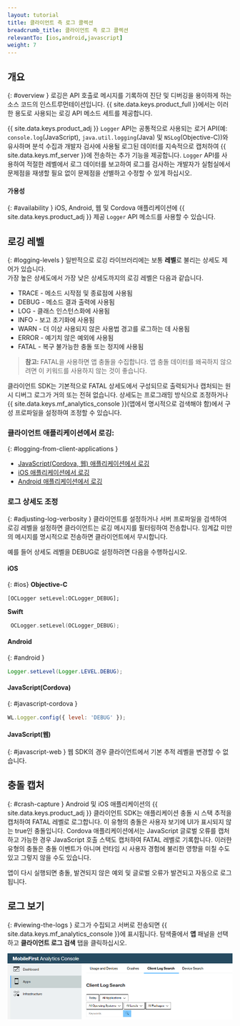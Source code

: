```yaml
---
layout: tutorial
title: 클라이언트 측 로그 콜렉션
breadcrumb_title: 클라이언트 측 로그 콜렉션
relevantTo: [ios,android,javascript]
weight: 7
---
```

<!-- NLS_CHARSET=UTF-8 -->
## 개요
{: #overview }
로깅은 API 호출로 메시지를 기록하여 진단 및 디버깅을 용이하게 하는 소스 코드의 인스트루먼테이션입니다.
{{ site.data.keys.product_full }}에서는 이러한 용도로 사용되는 로깅 API 메소드 세트를 제공합니다. 

{{ site.data.keys.product_adj }} `Logger` API는 공통적으로 사용되는 로거 API(예: `console.log`(JavaScript), `java.util.logging`(Java) 및 `NSLog`(Objective-C))와 유사하며 분석 수집과 개발자 검사에 사용될 로그된 데이터를 지속적으로 캡처하여 {{ site.data.keys.mf_server }}에 전송하는 추가 기능을 제공합니다. `Logger` API를 사용하여 적절한 레벨에서 로그 데이터를 보고하여 로그를 검사하는 개발자가 실험실에서 문제점을 재생할 필요 없이 문제점을 선별하고 수정할 수 있게 하십시오. 

#### 가용성
{: #availability }
iOS, Android, 웹 및 Cordova 애플리케이션에 {{ site.data.keys.product_adj }} 제공 `Logger` API 메소드를 사용할 수 있습니다. 

## 로깅 레벨
{: #logging-levels }
일반적으로 로깅 라이브러리에는 보통 **레벨**로 불리는 상세도 제어가 있습니다.   
가장 높은 상세도에서 가장 낮은 상세도까지의 로깅 레벨은 다음과 같습니다. 

* TRACE - 메소드 시작점 및 종료점에 사용됨
* DEBUG - 메소드 결과 출력에 사용됨
* LOG - 클래스 인스턴스화에 사용됨
* INFO - 보고 초기화에 사용됨
* WARN - 더 이상 사용되지 않은 사용법 경고를 로그하는 데 사용됨
* ERROR - 예기치 않은 예외에 사용됨
* FATAL - 복구 불가능한 충돌 또는 정지에 사용됨

> **참고:** FATAL을 사용하면 앱 충돌을 수집합니다. 앱 충돌 데이터를 왜곡하지 않으려면 이 키워드를 사용하지 않는 것이 좋습니다.

클라이언트 SDK는 기본적으로 FATAL 상세도에서 구성되므로 출력되거나 캡처되는 원시 디버그 로그가 거의 또는 전혀 없습니다. 상세도는 프로그래밍 방식으로 조정하거나 {{ site.data.keys.mf_analytics_console }}(앱에서 명시적으로 검색해야 함)에서 구성 프로파일을 설정하여 조정할 수 있습니다. 

### 클라이언트 애플리케이션에서 로깅:
{: #logging-from-client-applications }
* [JavaScript(Cordova, 웹) 애플리케이션에서 로깅](javascript/)
* [iOS 애플리케이션에서 로깅](ios/)
* [Android 애플리케이션에서 로깅](android/)

### 로그 상세도 조정
{: #adjusting-log-verbosity }
클라이언트를 설정하거나 서버 프로파일을 검색하여 로깅 레벨을 설정하면 클라이언트는 로깅 메시지를 필터링하여 전송합니다. 임계값 미만의 메시지를 명시적으로 전송하면 클라이언트에서 무시합니다. 

예를 들어 상세도 레벨을 DEBUG로 설정하려면 다음을 수행하십시오. 

#### iOS
{: #ios}
**Objective-C**

```objc
[OCLogger setLevel:OCLogger_DEBUG];
```

**Swift**

```swift
 OCLogger.setLevel(OCLogger_DEBUG);
 ```

#### Android
{: #android }
```java
Logger.setLevel(Logger.LEVEL.DEBUG);
```

#### JavaScript(Cordova)
{: #javascript-cordova }
```javascript
WL.Logger.config({ level: 'DEBUG' });
```

#### JavaScript(웹)
{: #javascript-web }
웹 SDK의 경우 클라이언트에서 기본 추적 레벨을 변경할 수 없습니다. 

## 충돌 캡처
{: #crash-capture }
Android 및 iOS 애플리케이션의 {{ site.data.keys.product_adj }} 클라이언트 SDK는 애플리케이션 충돌 시 스택 추적을 캡처하여 FATAL 레벨로 로그합니다. 이 유형의 충돌은 사용자 보기에 UI가 표시되지 않는 true인 충돌입니다. Cordova 애플리케이션에서는 JavaScript 글로벌 오류를 캡처하고 가능한 경우 JavaScript 호출 스택도 캡처하여 FATAL 레벨로 기록합니다. 이러한 유형의 충돌은 충돌 이벤트가 아니며 런타임 시 사용자 경험에 불리한 영향을 미칠 수도 있고 그렇지 않을 수도 있습니다. 

앱이 다시 실행되면 충돌, 발견되지 않은 예외 및 글로벌 오류가 발견되고 자동으로 로그됩니다. 

## 로그 보기
{: #viewing-the-logs }
로그가 수집되고 서버로 전송되면 {{ site.data.keys.mf_analytics_console }}에 표시됩니다. 탐색줄에서 **앱** 패널을 선택하고 **클라이언트 로그 검색** 탭을 클릭하십시오. 

![로그 검색 및 보기](consoleViewClientLogs.png)
